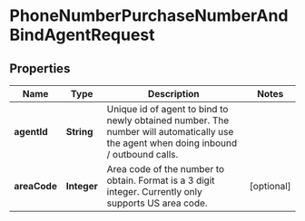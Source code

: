 

# PhoneNumberPurchaseNumberAndBindAgentRequest


## Properties

| Name | Type | Description | Notes |
|------------ | ------------- | ------------- | -------------|
|**agentId** | **String** | Unique id of agent to bind to newly obtained number. The number will automatically use the agent when doing inbound / outbound calls. |  |
|**areaCode** | **Integer** | Area code of the number to obtain. Format is a 3 digit integer. Currently only supports US area code. |  [optional] |




